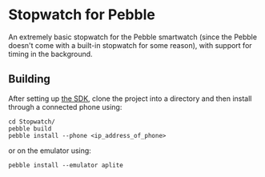 # Stopwatch for Pebble

An extremely basic stopwatch for the Pebble smartwatch (since the Pebble doesn't come with a built-in stopwatch for some reason), with support for timing in the background.

## Building

After setting up [the SDK](https://developer.getpebble.com/sdk/install/linux/), clone the project into a directory and then install through a connected phone using:

````
cd Stopwatch/
pebble build
pebble install --phone <ip_address_of_phone>
````

or on the emulator using:

```
pebble install --emulator aplite
```
